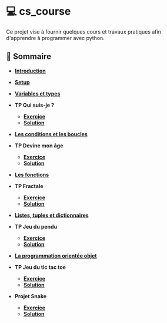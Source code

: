 # :computer: cs_course

Ce projet vise à fournir quelques cours et travaux pratiques afin d'apprendre à programmer avec python.

## :green_book: Sommaire

- [**Introduction**](./courses/01_intro.md)

- [**Setup**](./courses/02_setup.md)

- [**Variables et types**](./courses/03_variables_types.md)

- **TP Qui suis-je ?**

  - [**Exercice**](./courses/04_tp_guidelines.md)
  - [**Solution**](./courses/04_tp_solution.md)

- [**Les conditions et les boucles**](./courses/05_conditions_loops.md)

- **TP Devine mon âge**

  - [**Exercice**](./courses/06_tp_guidelines.md)
  - [**Solution**](./courses/06_tp_solution.md)

- [**Les fonctions**](./courses/07_functions.md)

- **TP Fractale**

  - [**Exercice**](./courses/08_tp_guidelines.md)
  - [**Solution**](./courses/08_tp_solution.md)

- [**Listes, tuples et dictionnaires**](./courses/09_lists_tuples_dictionaries.md)

- **TP Jeu du pendu**

  - [**Exercice**](./courses/10_tp_guidelines.md)
  - [**Solution**](./courses/10_tp_solution.md)

- [**La programmation orientée objet**](./courses/11_programmation_objet.md)

- **TP Jeu du tic tac toe**

  - [**Exercice**](./courses/12_tp_guidelines.md)
  - [**Solution**](./courses/12_tp_solution.md)

- **Projet Snake**

  - [**Exercice**](./courses/13_project_guidelines.md)
  - [**Solution**](./courses/13_project_solution.md)

